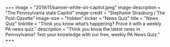 +++
image = "2019/11/banner-white-on-capitol.jpeg"
image-description = "The Pennsylvania state Capitol"
image-credit = "Stephanie Strasburg / The Post-Gazette"
image-size = "hidden"
kicker = "News Quiz"
title = "News Quiz"
linktitle = "Think you know what’s happening? Prove it with a weekly PA news quiz."
description = "Think you know the latest news in Pennsylvania? Test your knowledge with our free, weekly PA News Quiz."
+++

